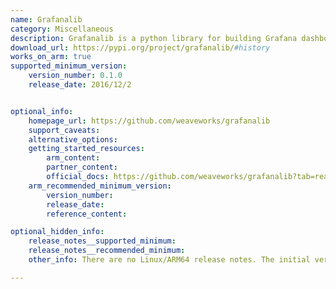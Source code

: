 ```yaml
---
name: Grafanalib
category: Miscellaneous
description: Grafanalib is a python library for building Grafana dashboards.
download_url: https://pypi.org/project/grafanalib/#history
works_on_arm: true
supported_minimum_version:
    version_number: 0.1.0
    release_date: 2016/12/2


optional_info:
    homepage_url: https://github.com/weaveworks/grafanalib
    support_caveats:
    alternative_options:
    getting_started_resources:
        arm_content:
        partner_content:
        official_docs: https://github.com/weaveworks/grafanalib?tab=readme-ov-file#getting-started
    arm_recommended_minimum_version:
        version_number:
        release_date:
        reference_content:

optional_hidden_info:
    release_notes__supported_minimum:
    release_notes__recommended_minimum:
    other_info: There are no Linux/ARM64 release notes. The initial version can be installed via pip.

---
```

